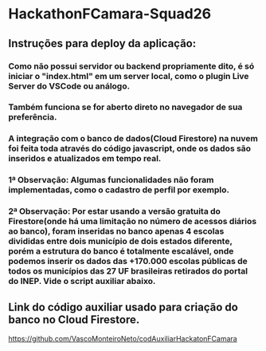 # HackathonFCamara-Squad26

## Instruções para deploy da aplicação:
### Como não possui servidor ou backend propriamente dito, é só iniciar o "index.html" em um server local, como o plugin Live Server do VSCode ou análogo.
### Também funciona se for aberto direto no navegador de sua preferência.

### A integração com o banco de dados(Cloud Firestore) na nuvem foi feita toda através do código javascript, onde os dados são inseridos e atualizados em tempo real.

### 1ª Observação: Algumas funcionalidades não foram implementadas, como o cadastro de perfil por exemplo.

### 2ª Observação: Por estar usando a versão gratuita do Firestore(onde há uma limitação no número de acessos diários ao banco), foram inseridas no banco apenas 4 escolas divididas entre dois município de dois estados diferente, porém a estrutura do banco é totalmente escalável, onde podemos inserir os dados das +170.000 escolas públicas de todos os municípios das 27 UF brasileiras retirados do portal do INEP. Vide o script auxiliar abaixo.

## Link do código auxiliar usado para criação do banco no Cloud Firestore.
https://github.com/VascoMonteiroNeto/codAuxiliarHackatonFCamara
